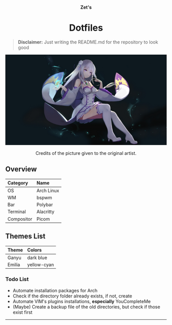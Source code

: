 <h4 align="center">Zet's</h4>
<h1 align="center">Dotfiles</h1>

> **Disclaimer:** Just writing the README.md for the repository to look good

<p align="center">
  <img src="emilia/Wallpapers/emilia.png">
</p>
<p align="center">
    Credits of the picture given to the original artist.
    </P>

## Overview
| Category | Name |
| :-- | :-- |
| OS | Arch Linux |
| WM | bspwm |
| Bar | Polybar |
| Terminal | Alacritty |
| Compositor | Picom |

## Themes List
| Theme | Colors |
| :-- | :-- |
| Ganyu | dark blue |
| Emilia | yellow-cyan |

### Todo List
- Automate installation packages for Arch
- Check if the directory folder already exists, if not, create
- Automate VIM's plugins installations, <b>especially</b> YouCompleteMe
- (Maybe) Create a backup file of the old directories, but check if those exist first
<hr>